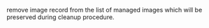 remove image record from the list of managed images which will be preserved during cleanup procedure.